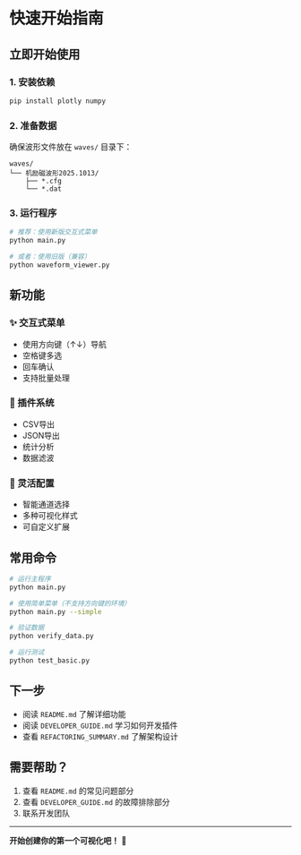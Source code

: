# 快速开始指南

## 立即开始使用

### 1. 安装依赖

```bash
pip install plotly numpy
```

### 2. 准备数据

确保波形文件放在 `waves/` 目录下：

```
waves/
└── 机励磁波形2025.1013/
    ├── *.cfg
    └── *.dat
```

### 3. 运行程序

```bash
# 推荐：使用新版交互式菜单
python main.py

# 或者：使用旧版（兼容）
python waveform_viewer.py
```

## 新功能

### ✨ 交互式菜单
- 使用方向键（↑↓）导航
- 空格键多选
- 回车确认
- 支持批量处理

### 🔌 插件系统
- CSV导出
- JSON导出
- 统计分析
- 数据滤波

### 🎨 灵活配置
- 智能通道选择
- 多种可视化样式
- 可自定义扩展

## 常用命令

```bash
# 运行主程序
python main.py

# 使用简单菜单（不支持方向键的环境）
python main.py --simple

# 验证数据
python verify_data.py

# 运行测试
python test_basic.py
```

## 下一步

- 阅读 `README.md` 了解详细功能
- 阅读 `DEVELOPER_GUIDE.md` 学习如何开发插件
- 查看 `REFACTORING_SUMMARY.md` 了解架构设计

## 需要帮助？

1. 查看 `README.md` 的常见问题部分
2. 查看 `DEVELOPER_GUIDE.md` 的故障排除部分
3. 联系开发团队

---

**开始创建你的第一个可视化吧！** 🚀
